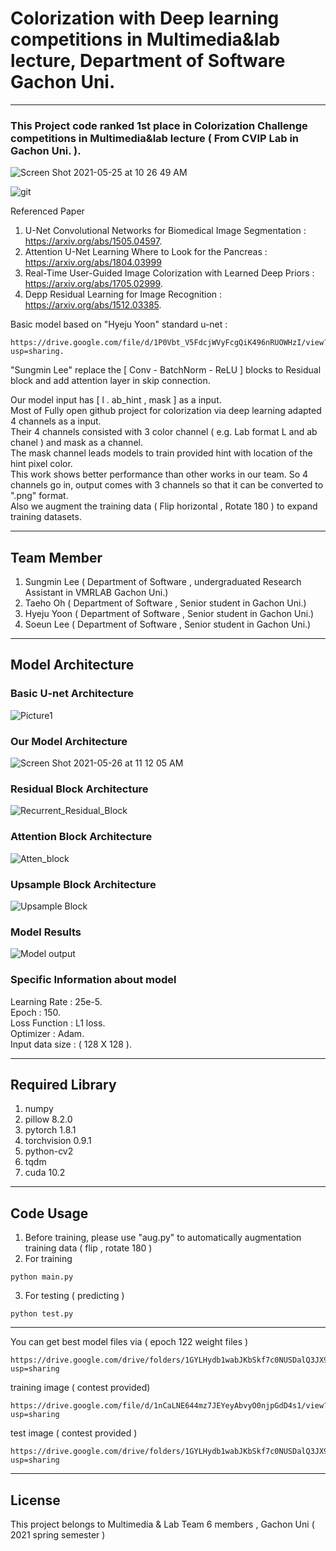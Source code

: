 # Colorization with Deep learning competitions in Multimedia&lab lecture, Department of Software Gachon Uni.
-----------------------
### This Project code ranked 1st place in Colorization Challenge competitions in Multimedia&lab lecture ( From CVIP Lab in Gachon Uni. ).    
![Screen Shot 2021-05-25 at 10 26 49 AM](https://user-images.githubusercontent.com/57583574/119442232-5f679280-bd62-11eb-8893-37da1ecc4d70.png)
  

![git](https://user-images.githubusercontent.com/57583574/119586484-c7bc7f80-be07-11eb-960b-2a3ffb4f4c10.gif)

Referenced Paper
1. U-Net Convolutional Networks for Biomedical Image Segmentation : https://arxiv.org/abs/1505.04597.   
2. Attention U-Net Learning Where to Look for the Pancreas : https://arxiv.org/abs/1804.03999      
3. Real-Time User-Guided Image Colorization with Learned Deep Priors : https://arxiv.org/abs/1705.02999.  
4. Depp Residual Learning for Image Recognition : https://arxiv.org/abs/1512.03385.  


Basic model based on "Hyeju Yoon" standard u-net : 
```
https://drive.google.com/file/d/1P0Vbt_V5FdcjWVyFcgQiK496nRUOWHzI/view?usp=sharing. 
``` 
"Sungmin Lee" replace the [ Conv - BatchNorm - ReLU ] blocks to Residual block and add attention layer in skip connection.   
 
   
Our model input has [ l . ab_hint , mask ] as a input.   
Most of Fully open github project for colorization via deep learning adapted 4 channels as a input.   
Their 4 channels consisted with 3 color channel ( e.g. Lab format L and ab chanel ) and mask as a channel.   
The mask channel leads models to train provided hint with location of the hint pixel color.   
This work shows better performance than other works in our team.
So 4 channels go in, output comes with 3 channels so that it can be converted to ".png" format.    
Also we augment the training data ( Flip horizontal , Rotate 180 ) to expand training datasets.    


------------------------
## Team Member
1. Sungmin Lee ( Department of Software , undergraduated Research Assistant in VMRLAB Gachon Uni.)
2. Taeho Oh ( Department of Software , Senior student in Gachon Uni.)
3. Hyeju Yoon ( Department of Software , Senior student in Gachon Uni.)
4. Soeun Lee ( Department of Software , Senior student in Gachon Uni.)
-----------------------
## Model Architecture

### Basic U-net Architecture
![Picture1](https://user-images.githubusercontent.com/57583574/119441049-68effb00-bd60-11eb-98c1-4877df56fb21.png)

### Our Model Architecture
![Screen Shot 2021-05-26 at 11 12 05 AM](https://user-images.githubusercontent.com/57583574/119592333-3a7f2800-be13-11eb-9d99-bd4fe0bee3e2.png)


### Residual Block Architecture
![Recurrent_Residual_Block](https://user-images.githubusercontent.com/57583574/119463055-55528d80-bd7c-11eb-8063-09ef2857df7d.png)

### Attention Block Architecture
![Atten_block](https://user-images.githubusercontent.com/57583574/119462193-69e25600-bd7b-11eb-842d-87e7c3c6cc52.png)

### Upsample Block Architecture
![Upsample Block](https://user-images.githubusercontent.com/57583574/119459857-0a834680-bd79-11eb-8f75-a0a5b149c9da.png)

### Model Results
![Model output](https://user-images.githubusercontent.com/57583574/119458995-42d65500-bd78-11eb-9b78-4dfddbc22363.png)



### Specific Information about model
Learning Rate : 25e-5.   
Epoch : 150.    
Loss Function : L1 loss.   
Optimizer : Adam.    
Input data size : ( 128 X 128 ).    


-----------------------
## Required Library
1. numpy
2. pillow 8.2.0
3. pytorch 1.8.1
4. torchvision 0.9.1
5. python-cv2
6. tqdm
7. cuda 10.2

-----------------
## Code Usage
1. Before training, please use "aug.py" to automatically augmentation training data ( flip , rotate 180 )
2. For training 
```
python main.py
```

3. For testing ( predicting )
```
python test.py
```
-----------------
You can get best model files via ( epoch 122 weight files )
```
https://drive.google.com/drive/folders/1GYLHydb1wabJKbSkf7c0NUSDalQ3JX9x?usp=sharing
```
training image ( contest provided) 
```
https://drive.google.com/file/d/1nCaLNE644mz7JEYeyAbvyO0njpGdD4s1/view?usp=sharing
```

test image ( contest provided )
```
https://drive.google.com/drive/folders/1GYLHydb1wabJKbSkf7c0NUSDalQ3JX9x?usp=sharing
```
--------------
## License
This project belongs to Multimedia & Lab Team 6 members , Gachon Uni ( 2021 spring semester )
